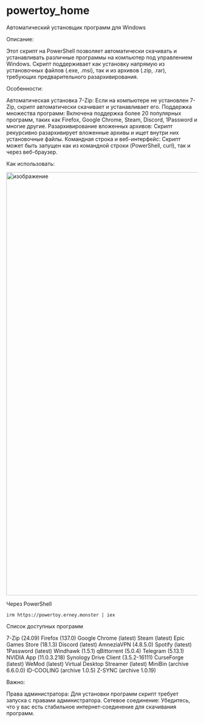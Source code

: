# powertoy_home
Автоматический установщик программ для Windows

Описание:

Этот скрипт на PowerShell позволяет автоматически скачивать и устанавливать различные программы на компьютер под управлением Windows.
Скрипт поддерживает как установку напрямую из установочных файлов (.exe, .msi), так и из архивов (.zip, .rar), требующих предварительного разархивирования.

Особенности:

Автоматическая установка 7-Zip: Если на компьютере не установлен 7-Zip, скрипт автоматически скачивает и устанавливает его.
Поддержка множества программ: Включена поддержка более 20 популярных программ, таких как Firefox, Google Chrome, Steam, Discord, 1Password и многие другие.
Разархивирование вложенных архивов: Скрипт рекурсивно разархивирует вложенные архивы и ищет внутри них установочные файлы.
Командная строка и веб-интерфейс: Скрипт может быть запущен как из командной строки (PowerShell, curl), так и через веб-браузер.

Как использовать:

<img width="1114" alt="изображение" src="https://github.com/user-attachments/assets/743f0131-661c-4ee4-9464-96ea2a8db131" />

Через PowerShell
```
irm https://powertoy.erney.monster | iex
```

Список доступных программ

7-Zip (24.09)
Firefox (137.0)
Google Chrome (latest)
Steam (latest)
Epic Games Store (18.1.3)
Discord (latest)
AmneziaVPN (4.8.5.0)
Spotify (latest)
1Password (latest)
Windhawk (1.5.1)
qBittorrent (5.0.4)
Telegram (5.13.1)
NVIDIA App (11.0.3.218)
Synology Drive Client (3.5.2-16111)
CurseForge (latest)
WeMod (latest)
Virtual Desktop Streamer (latest)
MiniBin (archive 6.6.0.0)
ID-COOLING (archive 1.0.5)
Z-SYNC (archive 1.0.19)

Важно:

Права администратора: Для установки программ скрипт требует запуска с правами администратора.
Сетевое соединение: Убедитесь, что у вас есть стабильное интернет-соединение для скачивания программ.
